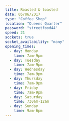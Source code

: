 ```yaml
---
title: Roasted & toasted
date: 05/06/2017
type: "Coffee Shop"
location: "Queens Quarter"
password: "streetfood44"
speed: 21
sockets: true
socket_availability: "many"
opening_times:
  - day: Monday
    time: 7am-9pm
  - day: Tuesday
    time: 7am-9pm
  - day: Wednesday
    time: 7am-9pm
  - day: Thursday
    time: 7am-9pm
  - day: Friday
    time: 7am-9pm
  - day: Saturday
    time: 730am-12am
  - day: Sunday
    time: 9am-6pm
---
```

